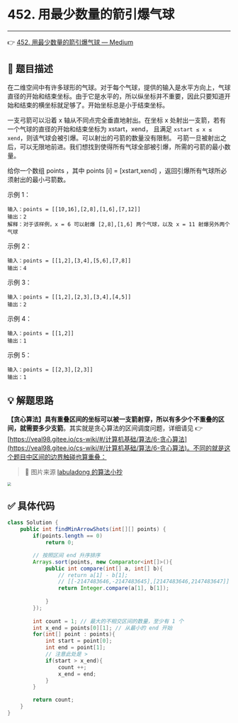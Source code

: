 # 452. 用最少数量的箭引爆气球

---

👉 [452. 用最少数量的箭引爆气球 — Medium](https://leetcode-cn.com/problems/minimum-number-of-arrows-to-burst-balloons/)

## 📜 题目描述

在二维空间中有许多球形的气球。对于每个气球，提供的输入是水平方向上，气球直径的开始和结束坐标。由于它是水平的，所以纵坐标并不重要，因此只要知道开始和结束的横坐标就足够了。开始坐标总是小于结束坐标。

一支弓箭可以沿着 x 轴从不同点完全垂直地射出。在坐标 x 处射出一支箭，若有一个气球的直径的开始和结束坐标为 xstart，xend， 且满足  `xstart ≤ x ≤ xend`，则该气球会被引爆。可以射出的弓箭的数量没有限制。 弓箭一旦被射出之后，可以无限地前进。我们想找到使得所有气球全部被引爆，所需的弓箭的最小数量。

给你一个数组 points ，其中 points [i] = [xstart,xend] ，返回引爆所有气球所必须射出的最小弓箭数。


示例 1：

```
输入：points = [[10,16],[2,8],[1,6],[7,12]]
输出：2
解释：对于该样例，x = 6 可以射爆 [2,8],[1,6] 两个气球，以及 x = 11 射爆另外两个气球
```


示例 2：

```
输入：points = [[1,2],[3,4],[5,6],[7,8]]
输出：4
```


示例 3：

```
输入：points = [[1,2],[2,3],[3,4],[4,5]]
输出：2
```


示例 4：

```
输入：points = [[1,2]]
输出：1
```


示例 5：

```
输入：points = [[2,3],[2,3]]
输出：1
```

## 💡 解题思路

**【贪心算法】**具有重叠区间的坐标可以被一支箭射穿，所以**有多少个不重叠的区间，就需要多少支箭**。其实就是贪心算法的区间调度问题，详细请见 👉 [https://veal98.gitee.io/cs-wiki/#/计算机基础/算法/6-贪心算法](https://veal98.gitee.io/cs-wiki/#/计算机基础/算法/6-贪心算法)。不同的就是这个题目中区间的边界触碰也算重叠：

> 🔗 图片来源 [labuladong 的算法小抄](https://labuladong.gitbook.io/algo/dong-tai-gui-hua-xi-lie/bei-bao-wen-ti)

<img src="https://cs-wiki.oss-cn-shanghai.aliyuncs.com/img/20201105212927.png" style="zoom: 50%;" />

## ✅  具体代码 


```java
class Solution {
    public int findMinArrowShots(int[][] points) {
        if(points.length == 0)
            return 0;

        // 按照区间 end 升序排序
        Arrays.sort(points, new Comparator<int[]>(){
            public int compare(int[] a, int[] b){
                // return a[1] - b[1];
                // [[-2147483646,-2147483645],[2147483646,2147483647]] 无法AC，这是因为差值过大而产生溢出。sort的时候不要用 a-b 来比较，要用 Integer.compare(a, b)
                return Integer.compare(a[1], b[1]);
                
            }
        });
        
        int count = 1; // 最大的不相交区间的数量，至少有 1 个
        int x_end = points[0][1]; // 从最小的 end 开始
        for(int[] point : points){
            int start = point[0];
            int end = point[1];
            // 注意此处是 > 
            if(start > x_end){
                count ++;
                x_end = end;
            }
        }

        return count;
    }
}
```